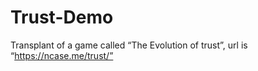 # Trust-Demo
Transplant of a game called  “The Evolution of trust”, url is “https://ncase.me/trust/”
